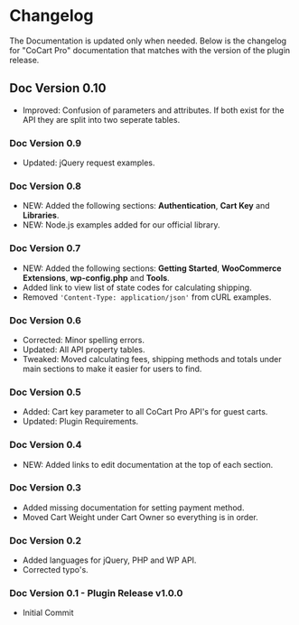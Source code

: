 # Changelog

The Documentation is updated only when needed. Below is the changelog for "CoCart Pro" documentation that matches with the version of the plugin release.

## Doc Version 0.10

* Improved: Confusion of parameters and attributes. If both exist for the API they are split into two seperate tables.

### Doc Version 0.9

* Updated: jQuery request examples.

### Doc Version 0.8

* NEW: Added the following sections: **Authentication**, **Cart Key** and **Libraries**.
* NEW: Node.js examples added for our official library.

### Doc Version 0.7

* NEW: Added the following sections: **Getting Started**, **WooCommerce Extensions**, **wp-config.php** and **Tools**.
* Added link to view list of state codes for calculating shipping.
* Removed `'Content-Type: application/json'` from cURL examples.

### Doc Version 0.6

* Corrected: Minor spelling errors.
* Updated: All API property tables.
* Tweaked: Moved calculating fees, shipping methods and totals under main sections to make it easier for users to find.

### Doc Version 0.5

* Added: Cart key parameter to all CoCart Pro API's for guest carts.
* Updated: Plugin Requirements.

### Doc Version 0.4

* NEW: Added links to edit documentation at the top of each section.

### Doc Version 0.3

* Added missing documentation for setting payment method.
* Moved Cart Weight under Cart Owner so everything is in order.

### Doc Version 0.2

* Added languages for jQuery, PHP and WP API.
* Corrected typo's.

### Doc Version 0.1 - Plugin Release v1.0.0

* Initial Commit
